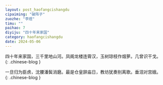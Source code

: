 ```yaml
---
layout: post_haofangcishangdu
cipaiming: "破阵子"
zuozhe: "李煜"
timu: ""
paihao: 7
diyiju: "四十年来家国"
category: haofangcishangdu
date: 2024-05-06
---
```


四十年来家国，三千里地山河。凤阁龙楼连霄汉，玉树琼枝作烟萝。几曾识干戈。
{: .chinese-blog }

一旦归为臣虏，沈腰潘鬓消磨。最是仓皇辞庙日，教坊犹奏别离歌。垂泪对宫娥。
{: .chinese-blog }